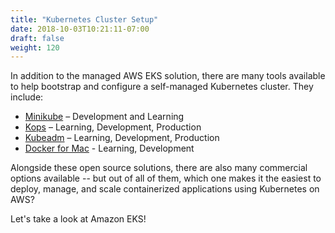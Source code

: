 ```yaml
---
title: "Kubernetes Cluster Setup"
date: 2018-10-03T10:21:11-07:00
draft: false
weight: 120
---
```



In addition to the managed AWS EKS solution, there are many tools available to help bootstrap and configure a self-managed Kubernetes cluster.  They include:

* [Minikube](https://kubernetes.io/docs/setup/minikube/) – Development and Learning
* [Kops](https://github.com/kubernetes/kops) – Learning, Development, Production
* [Kubeadm](https://kubernetes.io/docs/setup/independent/create-cluster-kubeadm/) – Learning, Development, Production
* [Docker for Mac](https://docs.docker.com/docker-for-mac/#kubernetes) - Learning, Development

Alongside these open source solutions, there are also many commercial options available -- but out of all of them, which one makes it the easiest to deploy, manage, and scale containerized applications using Kubernetes on AWS?

Let's take a look at Amazon EKS!
